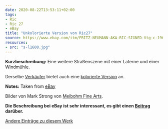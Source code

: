 ```yaml
---
date: 2020-08-22T13:53:11+02:00
tags:
- Ric
- Ric 27
- eBay
title: "Unkolorierte Version von Ric27"
source: https://www.ebay.com/itm/FRITZ-NEUMANN-AKA-RIC-SIGNED-Vtg-c-1960s-B-W-Etching-STREETSCENE-/133483534361?hash=item1f143d1819
resources:
- src: "s-l1600.jpg"
---
```


**Kurzbeschreibung:** Eine weitere Straßenszene mit einer Laterne und einer Windmühle.

Derselbe [Verkäufer](http://meibohmfinearts.com/) bietet auch eine [kolorierte Version](/post/ric27) an.

**Notes:** Taken from [eBay](https://www.ebay.com/itm/FRITZ-NEUMANN-AKA-RIC-SIGNED-Vtg-c-1960s-B-W-Etching-STREETSCENE-/133483534361?hash=item1f143d1819)

Bilder von Mark Strong von [Meibohm Fine Arts](http://meibohmfinearts.com/).

**Die Beschreibung bei eBay ist sehr interessant, es gibt einen [Beitrag](/post/mystery-solved) darüber.**

[Andere Einträge zu diesem Werk](/tags/ric-27)
